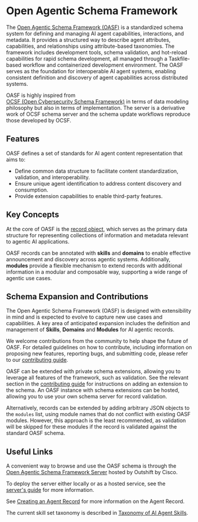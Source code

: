 # Open Agentic Schema Framework

The [Open Agentic Schema Framework (OASF)](https://schema.oasf.outshift.com/) is
a standardized schema system for defining and managing AI agent capabilities,
interactions, and metadata.
It provides a structured way to describe agent attributes, capabilities, and
relationships using attribute-based taxonomies.
The framework includes development tools, schema validation, and hot-reload
capabilities for rapid schema development, all managed through a Taskfile-based
workflow and containerized development environment.
The OASF serves as the foundation for interoperable AI agent systems, enabling
consistent definition and discovery of agent capabilities across distributed
systems.

OASF is highly inspired from
[OCSF (Open Cybersecurity Schema Framework)](https://ocsf.io/) in terms of data
modeling philosophy but also in terms of implementation.
The server is a derivative work of OCSF schema server and the schema update
workflows reproduce those developed by OCSF.

## Features

OASF defines a set of standards for AI agent content representation that aims
to:

- Define common data structure to facilitate content standardization,
  validation, and interoperability.
- Ensure unique agent identification to address content discovery and
  consumption.
- Provide extension capabilities to enable third-party features.

## Key Concepts

At the core of OASF is the
[record object](https://schema.oasf.outshift.com/objects/record), which serves
as the primary data structure for representing collections of information and
metadata relevant to agentic AI applications.

OASF records can be annotated with **skills** and **domains** to enable
effective announcement and discovery across agentic systems.
Additionally, **modules** provide a flexible mechanism to extend records with
additional information in a modular and composable way, supporting a wide range
of agentic use cases.

## Schema Expansion and Contributions

The Open Agentic Schema Framework (OASF) is designed with extensibility in mind
and is expected to evolve to capture new use cases and capabilities.
A key area of anticipated expansion includes the definition and management of
**Skills**, **Domains** and **Modules** for AI agentic records.

We welcome contributions from the community to help shape the future of OASF.
For detailed guidelines on how to contribute, including information on proposing
new features, reporting bugs, and submitting code, please refer to our
[contributing guide](contributing.md).

OASF can be extended with private schema extensions, allowing you to leverage
all features of the framework, such as validation.
See the relevant section in the
[contributing guide](contributing.md#oasf-extensions) for instructions on adding
an extension to the schema.
An OASF instance with schema extensions can be hosted, allowing you to use your
own schema server for record validation.

Alternatively, records can be extended by adding arbitrary JSON objects to the
`modules` list, using module names that do not conflict with existing OASF
modules.
However, this approach is the least recommended, as validation will be skipped
for these modules if the record is validated against the standard OASF schema.

## Useful Links

A convenient way to browse and use the OASF schema is through the
[Open Agentic Schema Framework Server](https://schema.oasf.outshift.com) hosted
by Outshift by Cisco.

To deploy the server either locally or as a hosted service, see the
[server's guide](oasf-server.md) for more information.

See [Creating an Agent Record](./agent-record-guide.md) for more
information on the Agent Record.

The current skill set taxonomy is described in
[Taxonomy of AI Agent Skills](https://schema.oasf.outshift.com/main_skills).
